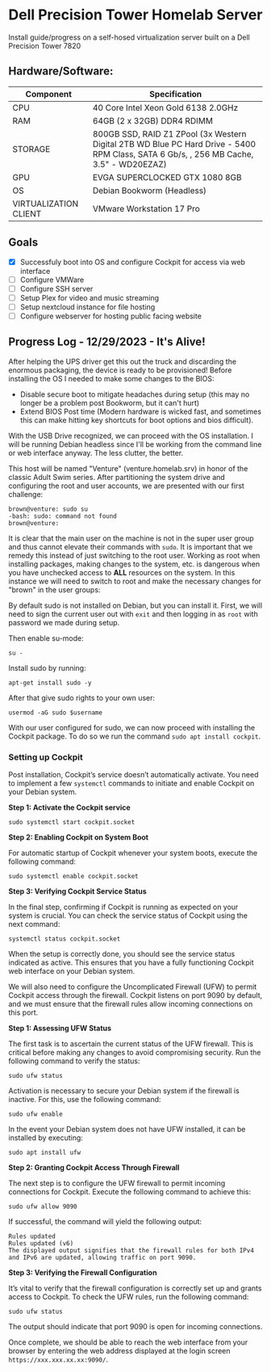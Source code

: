 # Dell Precision Tower Homelab Server
Install guide/progress on a self-hosed virtualization server built on a Dell Precision Tower 7820

## Hardware/Software:

| Component | Specification |
|-----------|---------------|
|CPU|40 Core Intel Xeon Gold 6138 2.0GHz|
|RAM| 64GB (2 x 32GB) DDR4 RDIMM|
|STORAGE| 800GB SSD, RAID Z1 ZPool (3x Western Digital 2TB WD Blue PC Hard Drive - 5400 RPM Class, SATA 6 Gb/s, , 256 MB Cache, 3.5" - WD20EZAZ) |
|GPU| EVGA SUPERCLOCKED GTX 1080 8GB|
|OS|Debian Bookworm (Headless)|
|VIRTUALIZATION CLIENT|VMware Workstation 17 Pro|

## Goals
- [x] Successfuly boot into OS and configure Cockpit for access via web interface
- [ ] Configure VMWare
- [ ] Configure SSH server
- [ ] Setup Plex for video and music streaming
- [ ] Setup nextcloud instance for file hosting
- [ ] Configure webserver for hosting public facing website

## Progress Log - 12/29/2023 - It's Alive!

After helping the UPS driver get this out the truck and discarding the enormous packaging, the device is ready to be provisioned! Before installing the OS I needed to make some changes to the BIOS:
- Disable secure boot to mitigate headaches during setup (this may no longer be a problem post Bookworm, but it can't hurt)
- Extend BIOS Post time (Modern hardware is wicked fast, and sometimes this can make hitting key shortcuts for boot options and bios difficult).

With the USB Drive recognized, we can proceed with the OS installation. I will be running Debian headless since I'll be working from the command line or web interface anyway. The less clutter, the better. 

This host will be named "Venture" (venture.homelab.srv) in honor of the classic Adult Swim series. After partitioning the system drive and configuring the root and user accounts, we are presented with our first challenge:
```
brown@venture: sudo su
-bash: sudo: command not found
brown@venture:
```
It is clear that the main user on the machine is not in the super user group and thus cannot elevate their commands with ```sudo```. It is important that we remedy this instead of just switching to the root user. Working as root when installing packages, making changes to the system, etc. is dangerous when you have unchecked access to **ALL** resources on the system. In this instance we will need to switch to root and make the necessary changes for "brown" in the user groups:

By default sudo is not installed on Debian, but you can install it. First, we will need to sign the current user out with ```exit``` and then logging in as ```root``` with password we made during setup.

Then enable su-mode:
```
su -
```
Install sudo by running:
```
apt-get install sudo -y
```
After that give sudo rights to your own user:
```
usermod -aG sudo $username
```
With our user configured for sudo, we can now proceed with installing the Cockpit package. To do so we run the command ```sudo apt install cockpit```.

### Setting up Cockpit

Post installation, Cockpit’s service doesn’t automatically activate. You need to implement a few ```systemctl``` commands to initiate and enable Cockpit on your Debian system.

**Step 1: Activate the Cockpit service**
```
sudo systemctl start cockpit.socket
```
**Step 2: Enabling Cockpit on System Boot**

For automatic startup of Cockpit whenever your system boots, execute the following command:
```
sudo systemctl enable cockpit.socket
```
**Step 3: Verifying Cockpit Service Status**

In the final step, confirming if Cockpit is running as expected on your system is crucial. You can check the service status of Cockpit using the next command:
```
systemctl status cockpit.socket
```
When the setup is correctly done, you should see the service status indicated as active. This ensures that you have a fully functioning Cockpit web interface on your Debian system.

We will also need to configure the Uncomplicated Firewall (UFW) to permit Cockpit access through the firewall. Cockpit listens on port 9090 by default, and we must ensure that the firewall rules allow incoming connections on this port.

**Step 1: Assessing UFW Status**

The first task is to ascertain the current status of the UFW firewall. This is critical before making any changes to avoid compromising security. Run the following command to verify the status:
```
sudo ufw status
```
Activation is necessary to secure your Debian system if the firewall is inactive. For this, use the following command:
```
sudo ufw enable
```
In the event your Debian system does not have UFW installed, it can be installed by executing:
```
sudo apt install ufw
```
**Step 2: Granting Cockpit Access Through Firewall**

The next step is to configure the UFW firewall to permit incoming connections for Cockpit. Execute the following command to achieve this:
```
sudo ufw allow 9090
```
If successful, the command will yield the following output:
```
Rules updated
Rules updated (v6)
The displayed output signifies that the firewall rules for both IPv4 and IPv6 are updated, allowing traffic on port 9090.
```
**Step 3: Verifying the Firewall Configuration**

It’s vital to verify that the firewall configuration is correctly set up and grants access to Cockpit. To check the UFW rules, run the following command:
```
sudo ufw status
```
The output should indicate that port 9090 is open for incoming connections.

Once complete, we should be able to reach the web interface from your browser by entering the web address displayed at the login screen ```https://xxx.xxx.xx.xx:9090/```. 
